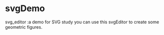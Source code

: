# svgDemo
svg_editor :a demo for SVG study
you can use this svgEditor to create some geometric figures.
